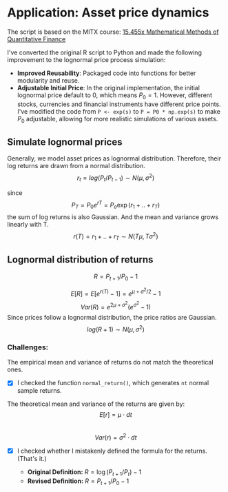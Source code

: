 
# Application: Asset price dynamics

The script is based on the MITX course: [15.455x Mathematical Methods of Quantitative Finance](https://www.edx.org/learn/finance/massachusetts-institute-of-technology-mathematical-methods-for-quantitative-finance)

I've converted the original R script to Python and made the following improvement to the lognormal price process simulation:

- **Improved Reusability**: Packaged code into functions for better modularity and reuse.
- **Adjustable Initial Price**: In the original implementation, the initial lognormal price default to 0, which means $P_0=1$. However, different stocks, currencies and financial instruments have different price points. I've modified the code from `P <- exp(s)` to `P = P0 * np.exp(s)` to make $P_0$ adjustable, allowing for more realistic simulations of various assets.

## Simulate lognormal prices
Generally, we model asset prices as lognormal distribution. Therefore, their log returns are drawn from a normal distribution.
$$r_t = log(P_t/P_{t-1})\sim N(\mu, \sigma^2)$$

since 
$$P_T = P_0 e^{rT}=P_o\exp (r_1+..+r_T)$$
the sum of log returns is also Gaussian. And the mean and variance grows linearly with T.
$$r(T)=r_1+..+r_T\sim N(T\mu, T\sigma^2)$$


## Lognormal distribution of returns
$$R = P_{t+1}/P_0 - 1$$

$$E[R]=E[e^{r(T)}-1]=e^{\mu+\sigma^2/2}-1$$
$$Var(R)=e^{2\mu+\sigma^2}(e^{\sigma^2}-1)$$
Since prices follow a lognormal distribution, the price ratios are Gaussian.
$$log(R+1)\sim N(\mu, \sigma^2)$$

### Challenges:
The empirical mean and variance of returns do not match the theoretical ones.

- [x] I checked the function `normal_return()`, which generates `nt` normal sample returns. 

The theoretical mean and variance of the returns are given by:
$$E[r] = \mu \cdot dt$$  
$$Var(r) = \sigma^2 \cdot dt$$

- [x] I checked whether I mistakenly defined the formula for the returns. (That's it.)

    - **Original Definition:**  $R = \log\left(P_{t+1}/P_t\right) - 1$
    - **Revised Definition:**  $R = P_{t+1}/P_0 - 1$

